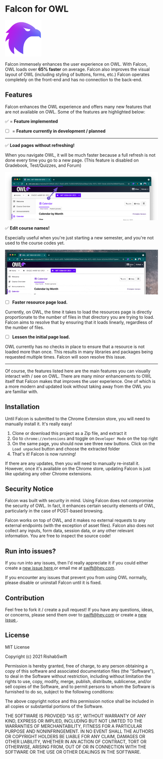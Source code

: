 # Falcon for OWL

<img width="120" src="assets/images/falcon-hd.png"></img>

Falcon immensely enhances the user experience on OWL. With Falcon, OWL loads over **65% faster** on average. Falcon also improves the visual layout of OWL (including styling of buttons, forms, etc.) Falcon operates completely on the front-end and has no connection to the back-end.

## Features
Falcon enhances the OWL experience and offers many new features that are not available on OWL. Some of the features are highlighted below:

:white_check_mark: = **Feature implemented**
- [ ] = **Feature currently in development / planned**

-----


:white_check_mark: **Load pages without refreshing!**

When you navigate OWL, it will be much faster because a full refresh is not done every time you go to a new page. (This feature is disabled on Gradebook, Test/Quizzes, and Forum)

<img src="/assets/images/pjax-requests.png"/>

:white_check_mark: **Edit course names!**

Especially useful when you're just starting a new semester, and you're not used to the course codes yet.

<img src="/assets/images/change-name.gif"/>

- [ ] **Faster resource page load.**


Currently, on OWL, the time it takes to load the resources page is directly proportionate to the number of files in that directory you are trying to load. Falcon aims to resolve that by ensuring that it loads linearly, regardless of the number of files.


- [ ] **Lessen the initial page load.**

OWL currently has no checks in place to ensure that a resource is not loaded more than once. This results in many libraries and packages being requested multiple times. Falcon will soon resolve this issue.

----

Of course, the features listed here are the main features you can visually interact with / see on OWL. There are many minor enhancements to OWL itself that Falcon makes that improves the user experience. One of which is a more modern and updated look without taking away from the OWL you are familiar with.

## Installation
Until Falcon is submitted to the Chrome Extension store, you will need to manually install it. It's really easy!

1. Clone or download this project as a Zip file, and extract it
2. Go to `chrome://extensions` and toggle on `Developer Mode` on the top right
3. On the same page, you should now see three new buttons. Click on the `Load unpacked` button and choose the extracted folder
4. That's it! Falcon is now running!

If there are any updates, then you will need to manually re-install it. However, once it's available on the Chrome store, updating Falcon is just like updating any other Chrome extensions.

## Security Notice
Falcon was built with security in mind. Using Falcon does not compromise the security of OWL. In fact, it enhances certain security elements of OWL, particularly in the case of POST-based browsing.

Falcon works on top of OWL, and it makes no external requests to any external endpoints (with the exception of asset files). Falcon also does not collect any inputs, form data, session data, or any other relevant information. You are free to inspect the source code!


## Run into issues?
If you run into any issues, then I'd really appreciate it if you could either create a <a href="https://github.com/RishabSwift/Falcon/issues"> new issue here </a> or email me at swift@hey.com.

If you encounter any issues that prevent you from using OWL normally, please disable or uninstall Falcon until it is fixed.


## Contribution
Feel free to fork it / create a pull request! If you have any questions, ideas, or concerns, please send them over to swift@hey.com or create a <a href="https://github.com/RishabSwift/Falcon/issues"> new issue </a>.


## License

MIT License

Copyright (c) 2021 RishabSwift

Permission is hereby granted, free of charge, to any person obtaining a copy
of this software and associated documentation files (the "Software"), to deal
in the Software without restriction, including without limitation the rights
to use, copy, modify, merge, publish, distribute, sublicense, and/or sell
copies of the Software, and to permit persons to whom the Software is
furnished to do so, subject to the following conditions:

The above copyright notice and this permission notice shall be included in all
copies or substantial portions of the Software.

THE SOFTWARE IS PROVIDED "AS IS", WITHOUT WARRANTY OF ANY KIND, EXPRESS OR
IMPLIED, INCLUDING BUT NOT LIMITED TO THE WARRANTIES OF MERCHANTABILITY,
FITNESS FOR A PARTICULAR PURPOSE AND NONINFRINGEMENT. IN NO EVENT SHALL THE
AUTHORS OR COPYRIGHT HOLDERS BE LIABLE FOR ANY CLAIM, DAMAGES OR OTHER
LIABILITY, WHETHER IN AN ACTION OF CONTRACT, TORT OR OTHERWISE, ARISING FROM,
OUT OF OR IN CONNECTION WITH THE SOFTWARE OR THE USE OR OTHER DEALINGS IN THE
SOFTWARE.
